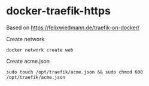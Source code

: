 # docker-traefik-https

Based on https://felixwiedmann.de/traefik-on-docker/

Create network

    docker network create web

Create acme.json

	sudo touch /opt/traefik/acme.json && sudo chmod 600 /opt/traefik/acme.json